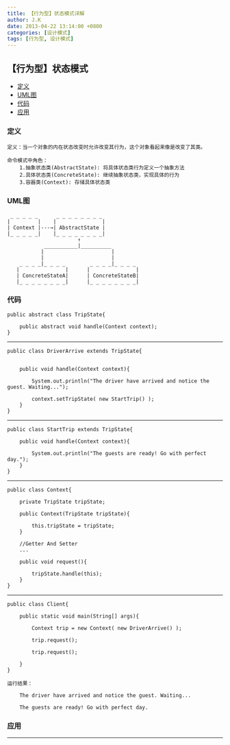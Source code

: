 ```yaml
---
title: 【行为型】状态模式详解
author: J.K
date: 2013-04-22 13:14:00 +0800
categories: [设计模式]
tags: [行为型, 设计模式]
---
```


## 【行为型】状态模式

*   [定义](#define)
*   [UML图](#UML)
*   [代码](#code)
*   [应用](#app)


<h3 id="define">定义</h3>

    定义：当一个对象的内在状态改变时允许改变其行为，这个对象看起来像是改变了其类。

    命令模式中角色：
        1.抽象状态类(AbstractState): 将具体状态类行为定义一个抽象方法
        2.具体状态类(ConcreteState): 继续抽象状态类，实现具体的行为
        3.容器类(Context): 存储具体状态类


<h3 id="UML">UML图</h3>

     _ _ _ _ _      _ _ _ _ _ _ _ _
    |         |    |               |
    | Context |---→| AbstractState |
    |_ _ _ _ _|    |_ _ _ _ _ _ _ _|
                           ↑
                ___________|__________
               |                      |
               |                      |
        _ _ _ _|_ _ _ _        _ _ _ _|_ _ _ _
       |               |      |               |
       | ConcreteStateA|      | ConcreteStateB|
       |_ _ _ _ _ _ _ _|      |_ _ _ _ _ _ _ _|



<h3 id="code">代码</h3>

    public abstract class TripState{

        public abstract void handle(Context context);
    }

***

    public class DriverArrive extends TripState{


        public void handle(Context context){

            System.out.println("The driver have arrived and notice the guest. Waiting...");

            context.setTripState( new StartTrip() );
        }
    }


***

    public class StartTrip extends TripState{

        public void handle(Context context){

            System.out.println("The guests are ready! Go with perfect day.");
        }
    }

***

    public class Context{

        private TripState tripState;

        public Context(TripState tripState){

            this.tripState = tripState;
        }

        //Getter And Setter
        ...

        public void request(){

            tripState.handle(this);
        }
    }

***

    public class Client{

        public static void main(String[] args){

            Context trip = new Context( new DriverArrive() );

            trip.request();

            trip.request();

        }
    }

    运行结果：

        The driver have arrived and notice the guest. Waiting...

        The guests are ready! Go with perfect day.



<h3 id="app">应用</h3>



***
